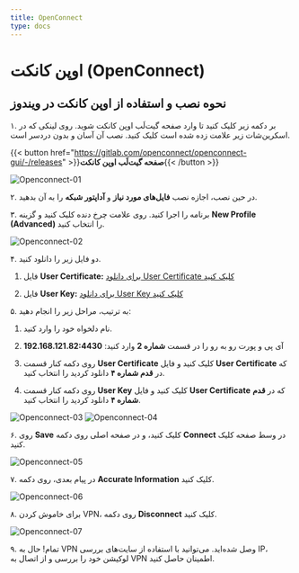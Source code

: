 ```yaml
---
title: OpenConnect
type: docs
---
```


# اوپن کانکت (OpenConnect)

## نحوه نصب و استفاده از اوپن کانکت در ویندوز

۱. بر دکمه زیر کلیک کنید تا وارد صفحه گیت‌لَب اوپن کانکت شوید. روی لینکی که در اسکرین‌شات زیر علامت زده شده است کلیک کنید. نصب آن آسان و بدون دردسر است.

{{< button href="https://gitlab.com/openconnect/openconnect-gui/-/releases" >}}**صفحه گیت‌لَب اوپن کانکت**{{< /button >}}

![Openconnect-01](/images/windows-oc-01.png)

۲. در حین نصب، اجازه نصب **فایل‌های مورد نیاز** و **آداپتور شبکه** را به آن بدهید.

۳. برنامه را اجرا کنید. روی علامت چرخ دنده کلیک کنید و گزینه **New Profile (Advanced)** را انتخاب کنید.

![Openconnect-02](/images/windows-oc-02.png)

۴. دو فایل زیر را دانلود کنید.

1. فایل **User Certificate:** [برای دانلود User Certificate کلیک کنید](/testuser-User-Certificate.pem)

2. فایل **User Key:** [برای دانلود User Key کلیک کنید](/testuser-User-Key.pem)

۵. به ترتیب، مراحل زیر را انجام دهید:

1. نام دلخواه خود را وارد کنید.

2. آی پی و پورت رو به رو را در قسمت **شماره 2** وارد کنید: **192.168.121.82:4430**

3. روی دکمه کنار قسمت **User Certificate** کلیک کنید و فایل **User Certificate** که در **قدم شماره ۴** دانلود کردید را انتخاب کنید.

4. روی دکمه کنار قسمت **User Key** کلیک کنید و فایل **User Certificate** که در **قدم شماره ۴** دانلود کردید را انتخاب کنید.

![Openconnect-03](/images/windows-oc-03.png)
![Openconnect-04](/images/windows-oc-04.png)

۶. روی **Save** کلیک کنید، و در صفحه اصلی روی دکمه **Connect** در وسط صفحه کلیک کنید.

![Openconnect-05](/images/windows-oc-05.png)

۷. در پیام بعدی، روی دکمه **Accurate Information** کلیک کنید.

![Openconnect-06](/images/windows-oc-06.png)

۸. برای خاموش کردن VPN، روی دکمه **Disconnect** کلیک کنید.

![Openconnect-07](/images/windows-oc-08.png)

۹. تمام! حال به VPN وصل شده‌اید. می‌توانید با استفاده از سایت‌های بررسی IP، لوکیشن خود را بررسی و از اتصال به VPN اطمینان حاصل کنید.
